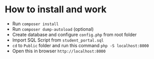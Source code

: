 # How to install and work
- Run `composer install`
- Run `composer dump-autoload` (optional)
- Create database and configure `config.php` from root folder
- Import SQL Script from `student_portal.sql`
- `cd` to `Public` folder and run this command `php -S localhost:8000`
- Open this in browser `http://localhost:8000`


